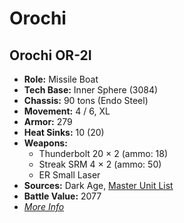 # Orochi
## Orochi OR-2I
- **Role:** Missile Boat
- **Tech Base:** Inner Sphere (3084)
- **Chassis:** 90 tons (Endo Steel)
- **Movement:** 4 / 6, XL
- **Armor:** 279
- **Heat Sinks:** 10 (20)
- **Weapons:**
  - Thunderbolt 20 × 2 (ammo: 18)
  - Streak SRM 4 × 2 (ammo: 50)
  - ER Small Laser
- **Sources:** Dark Age, [Master Unit List](http://masterunitlist.info/Unit/Details/2343/orochi-or-2i)
- **Battle Value:** 2077
- [*More Info*](orochi/orochi_or-2i.md)

